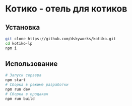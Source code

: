 # Котико - отель для котиков

## Установка

``` bash
git clone https://github.com/dskyworks/kotiko.git
cd kotiko-lp
npm i
```

## Использование
``` bash
# Запуск сервера
npm start
# Сборка в режиме разработки
npm run dev
# Сборка в продакшн
npm run build
```
